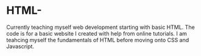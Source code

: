 # HTML-
Currently teaching myself web development starting with basic HTML.
The code is for a basic website I created with help from online tutorials. I am teahcing myself the fundamentals of HTML before moving onto CSS and Javascript.
